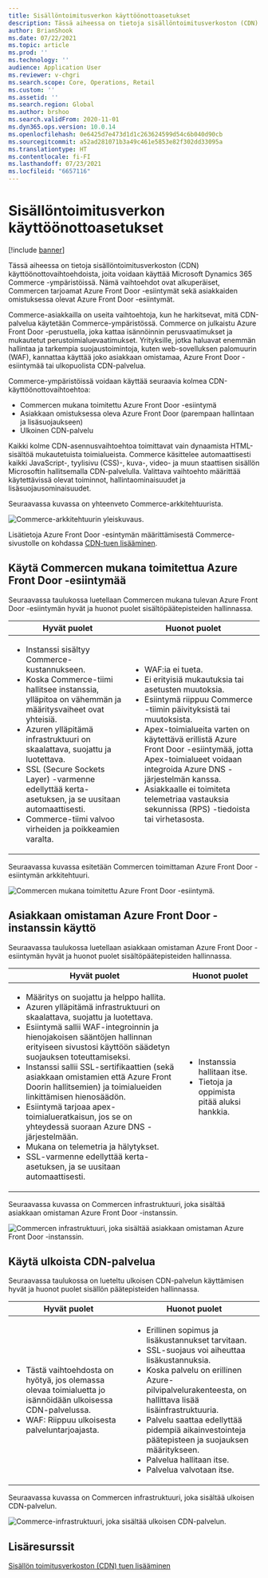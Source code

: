 ```yaml
---
title: Sisällöntoimitusverkon käyttöönottoasetukset
description: Tässä aiheessa on tietoja sisällöntoimitusverkoston (CDN) käyttöönottovaihtoehdoista, joita voidaan käyttää Microsoft Dynamics 365 Commerce -ympäristöissä. Nämä vaihtoehdot ovat alkuperäiset, Commercen tarjoamat Azure Front Door -esiintymät sekä asiakkaiden omistuksessa olevat Azure Front Door -esiintymät.
author: BrianShook
ms.date: 07/22/2021
ms.topic: article
ms.prod: ''
ms.technology: ''
audience: Application User
ms.reviewer: v-chgri
ms.search.scope: Core, Operations, Retail
ms.custom: ''
ms.assetid: ''
ms.search.region: Global
ms.author: brshoo
ms.search.validFrom: 2020-11-01
ms.dyn365.ops.version: 10.0.14
ms.openlocfilehash: 0e6425d7e473d1d1c263624599d54c6b040d90cb
ms.sourcegitcommit: a52ad281071b3a49c461e5853e82f302dd33095a
ms.translationtype: HT
ms.contentlocale: fi-FI
ms.lasthandoff: 07/23/2021
ms.locfileid: "6657116"
---
```

# <a name="content-delivery-network-implementation-options"></a>Sisällöntoimitusverkon käyttöönottoasetukset

[!include [banner](includes/banner.md)]

Tässä aiheessa on tietoja sisällöntoimitusverkoston (CDN) käyttöönottovaihtoehdoista, joita voidaan käyttää Microsoft Dynamics 365 Commerce -ympäristöissä. Nämä vaihtoehdot ovat alkuperäiset, Commercen tarjoamat Azure Front Door -esiintymät sekä asiakkaiden omistuksessa olevat Azure Front Door -esiintymät.

Commerce-asiakkailla on useita vaihtoehtoja, kun he harkitsevat, mitä CDN-palvelua käytetään Commerce-ympäristössä. Commerce on julkaistu Azure Front Door -perustuella, joka kattaa isännöinnin perusvaatimukset ja mukautetut perustoimialuevaatimukset. Yrityksille, jotka haluavat enemmän hallintaa ja tarkempia suojaustoimintoja, kuten web-sovelluksen palomuurin (WAF), kannattaa käyttää joko asiakkaan omistamaa, Azure Front Door -esiintymää tai ulkopuolista CDN-palvelua.

Commerce-ympäristöissä voidaan käyttää seuraavia kolmea CDN-käyttöönottovaihtoehtoa:

- Commercen mukana toimitettu Azure Front Door -esiintymä
- Asiakkaan omistuksessa oleva Azure Front Door (parempaan hallintaan ja lisäsuojaukseen)
- Ulkoinen CDN-palvelu

Kaikki kolme CDN-asennusvaihtoehtoa toimittavat vain dynaamista HTML-sisältöä mukautetuista toimialueista. Commerce käsittelee automaattisesti kaikki JavaScript-, tyylisivu (CSS)-, kuva-, video- ja muun staattisen sisällön Microsoftin hallitsemalla CDN-palvelulla. Valittava vaihtoehto määrittää käytettävissä olevat toiminnot, hallintaominaisuudet ja lisäsuojausominaisuudet.

Seuraavassa kuvassa on yhteenveto Commerce-arkkitehtuurista.

![Commerce-arkkitehtuurin yleiskuvaus.](media/Commerce_CDN-Option_ComparisonModels.png)

Lisätietoja Azure Front Door -esintymän määrittämisestä Commerce-sivustolle on kohdassa [CDN-tuen lisääminen](add-cdn-support.md).

## <a name="use-the-commerce-provided-azure-front-door-instance"></a>Käytä Commercen mukana toimitettua Azure Front Door -esiintymää

Seuraavassa taulukossa luetellaan Commercen mukana tulevan Azure Front Door -esiintymän hyvät ja huonot puolet sisältöpäätepisteiden hallinnassa.

| Hyvät puolet | Huonot puolet |
|------|------|
| <ul><li>Instanssi sisältyy Commerce-kustannukseen.</li><li>Koska Commerce-tiimi hallitsee instanssia, ylläpitoa on vähemmän ja määritysvaiheet ovat yhteisiä.</li><li>Azuren ylläpitämä infrastruktuuri on skaalattava, suojattu ja luotettava.</li><li>SSL (Secure Sockets Layer) -varmenne edellyttää kerta-asetuksen, ja se uusitaan automaattisesti.</li><li>Commerce-tiimi valvoo virheiden ja poikkeamien varalta.</li></ul> | <ul><li>WAF:ia ei tueta.</li><li>Ei erityisiä mukautuksia tai asetusten muutoksia.</li><li>Esiintymä riippuu Commerce -tiimin päivityksistä tai muutoksista.</li><li>Apex-toimialueita varten on käytettävä erillistä Azure Front Door -esiintymää, jotta Apex-toimialueet voidaan integroida Azure DNS -järjestelmän kanssa.</li><li>Asiakkaalle ei toimiteta telemetriaa vastauksia sekunnissa (RPS) -tiedoista tai virhetasosta.</li></ul> |

Seuraavassa kuvassa esitetään Commercen toimittaman Azure Front Door -esiintymän arkkitehtuuri.

![Commercen mukana toimitettu Azure Front Door -esiintymä.](media/Commerce_CDN-Option_CommerceFrontDoor.png)

## <a name="use-a-customer-owned-azure-front-door-instance"></a>Asiakkaan omistaman Azure Front Door -instanssin käyttö

Seuraavassa taulukossa luetellaan asiakkaan omistaman Azure Front Door -esiintymän hyvät ja huonot puolet sisältöpäätepisteiden hallinnassa.

| Hyvät puolet | Huonot puolet |
|------|------|
| <ul><li>Määritys on suojattu ja helppo hallita.</li><li>Azuren ylläpitämä infrastruktuuri on skaalattava, suojattu ja luotettava.</li><li>Esiintymä sallii WAF-integroinnin ja hienojakoisen sääntöjen hallinnan erityiseen sivustosi käyttöön säädetyn suojauksen toteuttamiseksi.</li><li>Instanssi sallii SSL-sertifikaattien (sekä asiakkaan omistamien että Azure Front Doorin hallitsemien) ja toimialueiden linkittämisen hienosäädön.</li><li>Esiintymä tarjoaa apex-toimialueratkaisun, jos se on yhteydessä suoraan Azure DNS -järjestelmään.</li><li>Mukana on telemetria ja hälytykset.</li><li>SSL-varmenne edellyttää kerta-asetuksen, ja se uusitaan automaattisesti.</li></ul> | <ul><li>Instanssia hallitaan itse.</li><li>Tietoja ja oppimista pitää aluksi hankkia.</li></ul> |

Seuraavassa kuvassa on Commercen infrastruktuuri, joka sisältää asiakkaan omistaman Azure Front Door -instanssin.

![Commercen infrastruktuuri, joka sisältää asiakkaan omistaman Azure Front Door -instanssin.](media/Commerce_CDN-Option_CustomerOwnedAzureFrontDoor.png)

## <a name="use-an-external-cdn-service"></a>Käytä ulkoista CDN-palvelua

Seuraavassa taulukossa on lueteltu ulkoisen CDN-palvelun käyttämisen hyvät ja huonot puolet sisällön päätepisteiden hallinnassa.

| Hyvät puolet | Huonot puolet |
|------|------|
| <ul><li>Tästä vaihtoehdosta on hyötyä, jos olemassa olevaa toimialuetta jo isännöidään ulkoisessa CDN-palvelussa.</li><li>WAF: Riippuu ulkoisesta palveluntarjoajasta.</li></ul> | <ul><li>Erillinen sopimus ja lisäkustannukset tarvitaan.</li><li>SSL-suojaus voi aiheuttaa lisäkustannuksia.</li><li>Koska palvelu on erillinen Azure-pilvipalvelurakenteesta, on hallittava lisää lisäinfrastruktuuria.</li><li>Palvelu saattaa edellyttää pidempiä aikainvestointeja päätepisteen ja suojauksen määritykseen.</li><li>Palvelua hallitaan itse.</li><li>Palvelua valvotaan itse.</li></ul> |

Seuraavassa kuvassa on Commercen infrastruktuuri, joka sisältää ulkoisen CDN-palvelun.

![Commerce-infrastruktuuri, joka sisältää ulkoisen CDN-palvelun.](media/Commerce_CDN-Option_ExternalFrontDoor.png)

## <a name="additional-resources"></a>Lisäresurssit

[Sisällön toimitusverkoston (CDN) tuen lisääminen](add-cdn-support.md)
